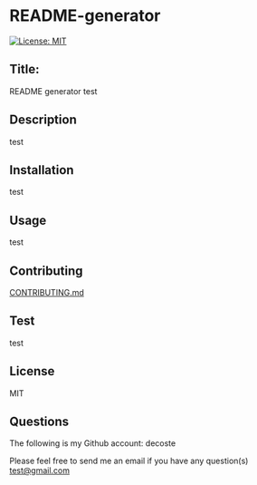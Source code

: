 # README-generator


[![License: MIT](https://img.shields.io/badge/License-MIT-yellow.svg)](https://opensource.org/licenses/MIT)

## Title:
README generator test

## Description
test

## Installation
test

## Usage
test

## Contributing
[CONTRIBUTING.md](./CONTRIBUTING.md)

## Test
test

## License
MIT

## Questions
The following is my Github account:
decoste

Please feel free to send me an email if you have any question(s) test@gmail.com
